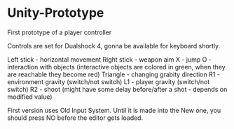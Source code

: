 # Unity-Prototype
First prototype of a player controller

Controls are set for Dualshock 4, gonna be available for keyboard shortly.

Left stick - horizontal movement
Right stick - weapon aim
X - jump
O - interaction with objects (interactive objects are colored in green, when they are reachable they become red)
Triangle - changing grabity direction
R1 - environment gravity (switch/not switch)
L1 - player gravity (switch/not switch)
R2 - shoot (might have some delay before/after a shot - depends on modified value)

First version uses Old Input System. Until it is made into the New one, you should press NO before the editor gets loaded.
